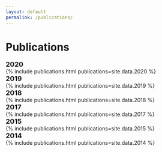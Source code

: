 ```yaml
---
layout: default
permalink: /publications/
---
```


<h1>Publications</h1>

<div class="wrapper-header">
  <font size="4"><b>2020</b></font>
</div>
{% include publications.html publications=site.data.2020 %}

<div class="wrapper-header">
  <font size="4"><b>2019</b></font>
</div>
{% include publications.html publications=site.data.2019 %}

<div class="wrapper-header">
  <font size="4"><b>2018</b></font>
</div>
{% include publications.html publications=site.data.2018 %}

<div class="wrapper-header">
  <font size="4"><b>2017</b></font>
</div>
{% include publications.html publications=site.data.2017 %}

<div class="wrapper-header">
  <font size="4"><b>2015</b></font>
</div>
{% include publications.html publications=site.data.2015 %}

<div class="wrapper-header">
  <font size="4"><b>2014</b></font>
</div>
{% include publications.html publications=site.data.2014 %}
